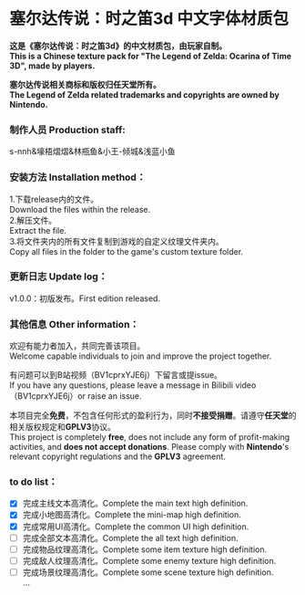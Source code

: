 # 塞尔达传说：时之笛3d 中文字体材质包

**这是《塞尔达传说：时之笛3d》的中文材质包，由玩家自制。  
This is a Chinese texture pack for "The Legend of Zelda: Ocarina of Time 3D", made by players.**

**塞尔达传说相关商标和版权归任天堂所有。  
The Legend of Zelda related trademarks and copyrights are owned by Nintendo.**

### 制作人员 Production staff:
s-nnh&壕梧熠熠&林瓶鱼&小王-倾城&浅蓝小鱼  

### 安装方法 Installation method：
1.下载release内的文件。   
Download the files within the release.  
2.解压文件。   
Extract the file.   
3.将文件夹内的所有文件复制到游戏的自定义纹理文件夹内。  
Copy all files in the folder to the game's custom texture folder.

### 更新日志 Update log：
v1.0.0：初版发布。First edition released.  

### 其他信息 Other information：
欢迎有能力者加入，共同完善该项目。  
Welcome capable individuals to join and improve the project together.   

有问题可以到B站视频（BV1cprxYJE6j）下留言或提issue。  
If you have any questions, please leave a message in Bilibili video （BV1cprxYJE6j）or raise an issue.

本项目完全**免费**，不包含任何形式的盈利行为，同时**不接受捐赠**。请遵守**任天堂**的相关版权规定和**GPLV3**协议。   
This project is completely **free**, does not include any form of profit-making activities, and **does not accept donations**. Please comply with **Nintendo**'s relevant copyright regulations and the **GPLV3** agreement.

### to do list：
- [x] 完成主线文本高清化。Complete the main text high definition.
- [x] 完成小地图高清化。Complete the mini-map high definition.
- [x] 完成常用UI高清化。Complete the common UI high definition.
- [ ] 完成全部文本高清化。Complete the all text high definition.
- [ ] 完成物品纹理高清化。Complete some item texture high definition.
- [ ] 完成敌人纹理高清化。Complete some enemy texture high definition.
- [ ] 完成场景纹理高清化。Complete some scene texture high definition.   
...
